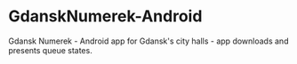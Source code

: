 # GdanskNumerek-Android


Gdansk Numerek - Android app for Gdansk's city halls - app downloads and presents queue states. 

